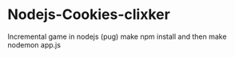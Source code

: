 # Nodejs-Cookies-clixker
Incremental game in nodejs (pug)
make npm install and then make nodemon app.js
